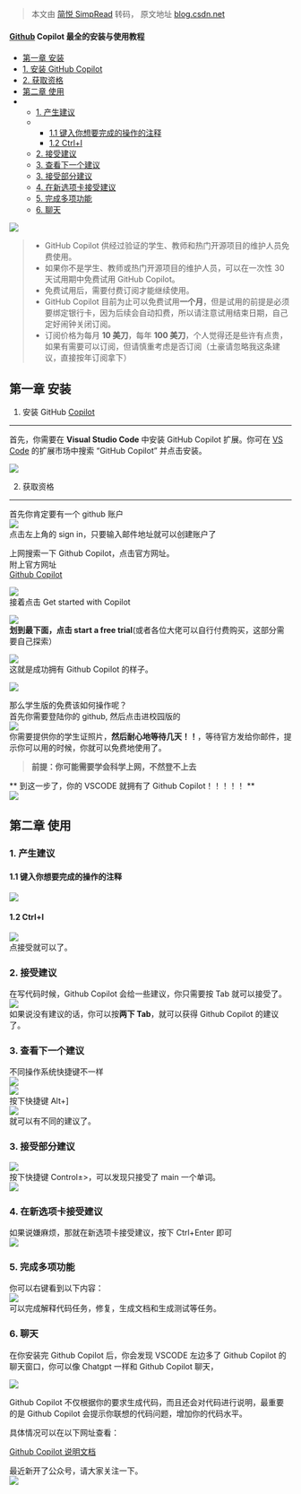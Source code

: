 > 本文由 [简悦 SimpRead](http://ksria.com/simpread/) 转码， 原文地址 [blog.csdn.net](https://blog.csdn.net/m0_68926749/article/details/135586373?ops_request_misc=%7B%22request%5Fid%22%3A%227522dc2f4d43132fa0295cca3d903b1b%22%2C%22scm%22%3A%2220140713.130102334..%22%7D&request_id=7522dc2f4d43132fa0295cca3d903b1b&biz_id=0&utm_medium=distribute.pc_search_result.none-task-blog-2~all~sobaiduend~default-1-135586373-null-null.142%5Ev101%5Econtrol&utm_term=github%20copilot%E5%AE%89%E8%A3%85&spm=1018.2226.3001.4187)

#### [Github](https://so.csdn.net/so/search?q=Github&spm=1001.2101.3001.7020) Copilot 最全的安装与使用教程

*   [第一章 安装](#__13)
*   [1. 安装 GitHub Copilot](#1_GitHub_Copilot_14)
*   [2. 获取资格](#2_18)
*   [第二章 使用](#__47)
*   *   [1. 产生建议](#1_48)
    *   *   [1.1 键入你想要完成的操作的注释](#11__49)
        *   [1.2 Ctrl+I](#12_CtrlI_51)
    *   [2. 接受建议](#2__56)
    *   [3. 查看下一个建议](#3_60)
    *   [3. 接受部分建议](#3_69)
    *   [4. 在新选项卡接受建议](#4_73)
    *   [5. 完成多项功能](#5_76)
    *   [6. 聊天](#6_81)

![](https://i-blog.csdnimg.cn/blog_migrate/5c40996f5b0ef3340907bc90578826b0.png)

> *   GitHub Copilot 供经过验证的学生、教师和热门开源项目的维护人员免费使用。
> *   如果你不是学生、教师或热门开源项目的维护人员，可以在一次性 30 天试用期中免费试用 GitHub Copilot。
> *   免费试用后，需要付费订阅才能继续使用。
> *   GitHub Copilot 目前为止可以免费试用**一个月**，但是试用的前提是必须要绑定银行卡，因为后续会自动扣费，所以请注意试用结束日期，自己定好闹钟关闭订阅。
> *   订阅价格为每月 **10 美刀**，每年 **100 美刀**，个人觉得还是些许有点贵，如果有需要可以订阅，但请慎重考虑是否订阅（土豪请忽略我这条建议，直接按年订阅拿下）

第一章 安装
------

1. 安装 GitHub [Copilot](https://so.csdn.net/so/search?q=Copilot&spm=1001.2101.3001.7020)
---------------------------------------------------------------------------------------

首先，你需要在 **Visual Studio Code** 中安装 GitHub Copilot 扩展。你可在 [VS Code](https://so.csdn.net/so/search?q=VS%20Code&spm=1001.2101.3001.7020) 的扩展市场中搜索 “GitHub Copilot” 并点击安装。

![](https://i-blog.csdnimg.cn/blog_migrate/4d761764a48fd751549cf3bb28cbf16a.png)

2. 获取资格
-------

首先你肯定要有一个 github 账户  
![](https://i-blog.csdnimg.cn/blog_migrate/95bdb1132dd5eb25fee75894b6917d51.png)  
点击左上角的 sign in，只要输入邮件地址就可以创建账户了

上网搜索一下 Github Copilot，点击官方网址。  
附上官方网址  
[Github Copilot](https://github.com/features/copilot)

![](https://i-blog.csdnimg.cn/blog_migrate/c93d9014a2bd0a2d043d7cd961f84140.png)  
接着点击 Get started with Copilot

![](https://i-blog.csdnimg.cn/blog_migrate/a76b244ff691d12327f572a3606d1e1c.png)  
**划到最下面，点击 start a free trial**(或者各位大佬可以自行付费购买，这部分需要自己探索）

![](https://i-blog.csdnimg.cn/blog_migrate/9856718d77e25760b0dfeff25515f11d.png)  
这就是成功拥有 Github Copilot 的样子。

![](https://i-blog.csdnimg.cn/blog_migrate/b6bda5ea822dc85503d60f580222220f.png)

那么学生版的免费该如何操作呢？  
首先你需要登陆你的 github, 然后点击进校园版的  
![](https://i-blog.csdnimg.cn/blog_migrate/7a668bfcbcfd742f049d71026a85828a.png)  
你需要提供你的学生证照片，**然后耐心地等待几天！！**，等待官方发给你邮件，提示你可以用的时候，你就可以免费地使用了。

> **前提：你可能需要学会科学上网，不然登不上去**

** 到这一步了，你的 VSCODE 就拥有了 Github Copilot！！！！！ **  
![](https://i-blog.csdnimg.cn/blog_migrate/295e2d962e8b83731dda62835e8316ac.png)

第二章 使用
------

### 1. 产生建议

#### 1.1 键入你想要完成的操作的注释

![](https://i-blog.csdnimg.cn/blog_migrate/55986a478582df807497494331ea45e8.png)

#### 1.2 Ctrl+I

![](https://i-blog.csdnimg.cn/blog_migrate/5aad2b633a210a6c6f365bd9c911091e.png)  
点接受就可以了。

### 2. 接受建议

在写代码时候，Github Copilot 会给一些建议，你只需要按 Tab 就可以接受了。  
![](https://i-blog.csdnimg.cn/blog_migrate/ae9a0e634600e440e1aa50db43e2fd0f.png)  
如果说没有建议的话，你可以按**两下 Tab**，就可以获得 Github Copilot 的建议了。

### 3. 查看下一个建议

不同操作系统快捷键不一样  
![](https://i-blog.csdnimg.cn/blog_migrate/46fbe240f70a494ebeea4cdf214c38d9.png)  
![](https://i-blog.csdnimg.cn/blog_migrate/a210005e1f578206fa3f0de231cdc77b.png)  
按下快捷键 Alt+]  
![](https://i-blog.csdnimg.cn/blog_migrate/3184e44483a651eaa9766606527053e3.png)  
就可以有不同的建议了。

### 3. 接受部分建议

![](https://i-blog.csdnimg.cn/blog_migrate/a35bf0b9d3ac0a74ac663380b226cc9a.png)  
按下快捷键 Control±>，可以发现只接受了 main 一个单词。  
![](https://i-blog.csdnimg.cn/blog_migrate/cb429d6e23b74f226208461659b4d2d5.png)

### 4. 在新选项卡接受建议

如果说嫌麻烦，那就在新选项卡接受建议，按下 Ctrl+Enter 即可  
![](https://i-blog.csdnimg.cn/blog_migrate/df1565c87c723e047dd7674930b08eb8.png)

### 5. 完成多项功能

你可以右键看到以下内容：  
![](https://i-blog.csdnimg.cn/blog_migrate/49d489a93cf08944f7a6eec28af1cdf7.png)  
可以完成解释代码任务，修复，生成文档和生成测试等任务。

### 6. 聊天

在你安装完 Github Copilot 后，你会发现 VSCODE 左边多了 Github Copilot 的聊天窗口，你可以像 Chatgpt 一样和 Github Copilot 聊天，

![](https://i-blog.csdnimg.cn/blog_migrate/a545eea9fa8cf6bc6df4209dc5011bbd.png)

Github Copilot 不仅根据你的要求生成代码，而且还会对代码进行说明，最重要的是 Github Copilot 会提示你联想的代码问题，增加你的代码水平。

具体情况可以在以下网址查看：

[Github Copilot 说明文档](https://docs.github.com/zh/copilot/using-github-copilot/getting-started-with-github-copilot)

最近新开了公众号，请大家关注一下。  
![](https://i-blog.csdnimg.cn/blog_migrate/c6e4f6ee239b7770d7acabe0cb976ef2.jpeg)
